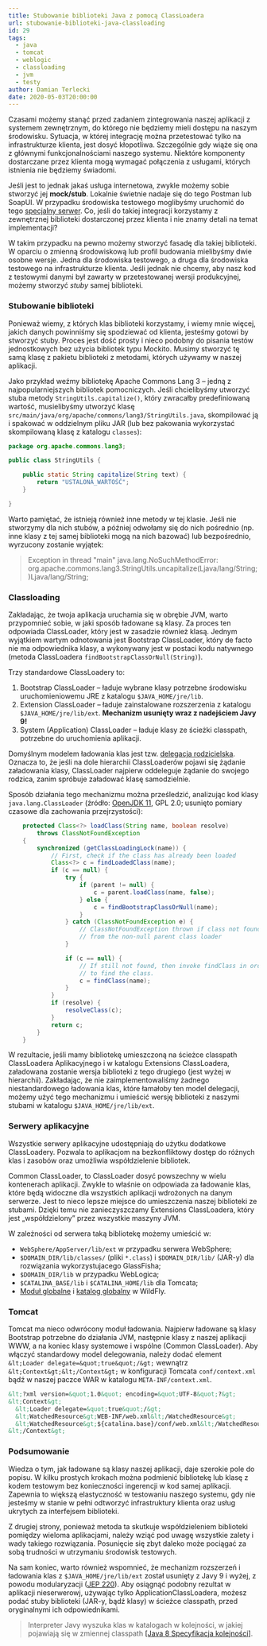 ```yaml
---
title: Stubowanie biblioteki Java z pomocą ClassLoadera
url: stubowanie-biblioteki-java-classloading
id: 29
tags:
  - java
  - tomcat
  - weblogic
  - classloading
  - jvm
  - testy
author: Damian Terlecki
date: 2020-05-03T20:00:00
---
```


Czasami możemy stanąć przed zadaniem zintegrowania naszej aplikacji z systemem zewnętrznym, do którego nie będziemy mieli dostępu na naszym środowisku. Sytuacja, w której integrację można przetestować tylko na infrastrukturze klienta, jest dosyć kłopotliwa. Szczególnie gdy wiąże się ona z głównymi funkcjonalnościami naszego systemu. Niektóre komponenty dostarczane przez klienta mogą wymagać połączenia z usługami, których istnienia nie będziemy świadomi.

Jeśli jest to jednak jakaś usługa internetowa, zwykle możemy sobie stworzyć jej **mock/stub**. Lokalnie świetnie nadaje się do tego Postman lub SoapUI. W przypadku środowiska testowego moglibyśmy uruchomić do tego [specjalny serwer](https://www.mock-server.com/). Co, jeśli do takiej integracji korzystamy z zewnętrznej biblioteki dostarczonej przez klienta i nie znamy detali na temat implementacji?

W takim przypadku na pewno możemy stworzyć fasadę dla takiej biblioteki. W oparciu o zmienną środowiskową lub profil budowania mielibyśmy dwie osobne wersje. Jedna dla środowiska testowego, a druga dla środowiska testowego na infrastrukturze klienta. Jeśli jednak nie chcemy, aby nasz kod z testowymi danymi był zawarty w przetestowanej wersji produkcyjnej, możemy stworzyć *stuby* samej biblioteki.

### Stubowanie biblioteki

Ponieważ wiemy, z których klas biblioteki korzystamy, i wiemy mnie więcej, jakich danych powinniśmy się spodziewać od klienta, jesteśmy gotowi by stworzyć stuby. Proces jest dość prosty i nieco podobny do pisania testów jednostkowych bez użycia bibliotek typu Mockito. Musimy stworzyć tę samą klasę z pakietu biblioteki z metodami, których używamy w naszej aplikacji.

Jako przykład weźmy bibliotekę Apache Commons Lang 3 – jedną z najpopularniejszych bibliotek pomocniczych. Jeśli chcielibyśmy utworzyć stuba metody `StringUtils.capitalize()`, który zwracałby predefiniowaną wartość, musielibyśmy utworzyć klasę `src/main/java/org/apache/commons/lang3/StringUtils.java`, skompilować ją i spakować w oddzielnym pliku JAR (lub bez pakowania wykorzystać skompilowaną klasę z katalogu `classes`):

```java
package org.apache.commons.lang3;

public class StringUtils {

    public static String capitalize(String text) {
        return "USTALONA_WARTOŚĆ";
    }

}
```

Warto pamiętać, że istnieją również inne metody w tej klasie. Jeśli nie stworzymy dla nich stubów, a później odwołamy się do nich pośrednio (np. inne klasy z tej samej biblioteki mogą na nich bazować) lub bezpośrednio, wyrzucony zostanie wyjątek:

> Exception in thread "main" java.lang.NoSuchMethodError: org.apache.commons.lang3.StringUtils.uncapitalize(Ljava/lang/String;)Ljava/lang/String;


### Classloading

Zakładając, że twoja aplikacja uruchamia się w obrębie JVM, warto przypomnieć sobie, w jaki sposób ładowane są klasy. Za proces ten odpowiada ClassLoader, który jest w zasadzie również klasą. Jednym wyjątkiem wartym odnotowania jest Bootstrap ClassLoader, który de facto nie ma odpowiednika klasy, a wykonywany jest w postaci kodu natywnego (metoda ClassLoadera `findBootstrapClassOrNull(String)`).

Trzy standardowe ClassLoadery to:
1. Bootstrap ClassLoader – ładuje wybrane klasy potrzebne środowisku uruchomieniowemu JRE z katalogu `$JAVA_HOME/jre/lib`.
2. Extension ClassLoader – ładuje zainstalowane rozszerzenia z katalogu `$JAVA_HOME/jre/lib/ext`. <b class = "err">Mechanizm usunięty wraz z nadejściem Javy 9!</b>
3. System (Application) ClassLoader – ładuje klasy ze ścieżki classpath, potrzebne do uruchomienia aplikacji.

Domyślnym modelem ładowania klas jest tzw. [delegacja rodzicielska](https://docs.oracle.com/javase/tutorial/ext/basics/load.html). Oznacza to, że jeśli na dole hierarchii ClassLoaderów pojawi się żądanie załadowania klasy, ClassLoader najpierw oddeleguje żądanie do swojego rodzica, zanim spróbuje załadować klasę samodzielnie.

Sposób działania tego mechanizmu można prześledzić, analizując kod klasy `java.lang.ClassLoader` (źródło: [OpenJDK 11](https://github.com/AdoptOpenJDK/openjdk-jdk11/blob/master/src/java.base/share/classes/java/lang/ClassLoader.java), GPL 2.0; usunięto pomiary czasowe dla zachowania przejrzystości):

```java
    protected Class<?> loadClass(String name, boolean resolve)
        throws ClassNotFoundException
    {
        synchronized (getClassLoadingLock(name)) {
            // First, check if the class has already been loaded
            Class<?> c = findLoadedClass(name);
            if (c == null) {
                try {
                    if (parent != null) {
                        c = parent.loadClass(name, false);
                    } else {
                        c = findBootstrapClassOrNull(name);
                    }
                } catch (ClassNotFoundException e) {
                    // ClassNotFoundException thrown if class not found
                    // from the non-null parent class loader
                }

                if (c == null) {
                    // If still not found, then invoke findClass in order
                    // to find the class.
                    c = findClass(name);
                }
            }
            if (resolve) {
                resolveClass(c);
            }
            return c;
        }
    }
```

W rezultacie, jeśli mamy bibliotekę umieszczoną na ścieżce classpath ClassLoadera Aplikacyjnego i w katalogu Extensions ClassLoadera, załadowana zostanie wersja biblioteki z tego drugiego (jest wyżej w hierarchii). Zakładając, że nie zaimplementowaliśmy żadnego niestandardowego ładowania klas, które łamałoby ten model delegacji, możemy użyć tego mechanizmu i umieścić wersję biblioteki z naszymi stubami w katalogu `$JAVA_HOME/jre/lib/ext`.


### Serwery aplikacyjne

Wszystkie serwery aplikacyjne udostępniają do użytku dodatkowe ClassLoadery. Pozwala to aplikacjom na bezkonfliktowy dostęp do różnych klas i zasobów oraz umożliwia współdzielenie bibliotek.

Common ClassLoader, to ClassLoader dosyć powszechny w wielu kontenerach aplikacji. Zwykle to właśnie on odpowiada za ładowanie klas, które będą widoczne dla wszystkich aplikacji wdrożonych na danym serwerze. Jest to nieco lepsze miejsce do umieszczenia naszej biblioteki ze stubami. Dzięki temu nie zanieczyszczamy Extensions ClassLoadera, który jest „współdzielony” przez wszystkie maszyny JVM.

W zależności od serwera taką bibliotekę możemy umieścić w:
- `WebSphere/AppServer/lib/ext` w przypadku serwera WebSphere;
- `$DOMAIN_DIR/lib/classes/` (pliki `*.class`) i `$DOMAIN_DIR/lib/` (JAR-y) dla rozwiązania wykorzystujacego GlassFisha;
- `$DOMAIN_DIR/lib` w przypadku WebLogica;
- `$CATALINA_BASE/lib` i `$CATALINA_HOME/lib` dla Tomcata;
- [Moduł globalne](http://docs.wildfly.org/19/Developer_Guide.html#global-modules) i [katalog globalny](http://docs.wildfly.org/19/Developer_Guide.html#global-directory) w WildFly.

### Tomcat

Tomcat ma nieco odwrócony moduł ładowania. Najpierw ładowane są klasy Bootstrap potrzebne do działania JVM, następnie klasy z naszej aplikacji WWW, a na koniec klasy systemowe i wspólne (Common ClassLoader). Aby włączyć standardowy model delegowania, należy dodać element `&lt;Loader delegate=&quot;true&quot;/&gt;` wewnątrz `&lt;Context&gt;&lt;/Context&gt;` w konfiguracji Tomcata `conf/context.xml` bądź w naszej paczce WAR w katalogu `META-INF/context.xml`.

```xml
&lt;?xml version=&quot;1.0&quot; encoding=&quot;UTF-8&quot;?&gt;
&lt;Context&gt;
  &lt;Loader delegate=&quot;true&quot;/&gt;
  &lt;WatchedResource&gt;WEB-INF/web.xml&lt;/WatchedResource&gt;
  &lt;WatchedResource&gt;${catalina.base}/conf/web.xml&lt;/WatchedResource&gt;
&lt;/Context&gt;
```

### Podsumowanie

Wiedza o tym, jak ładowane są klasy naszej aplikacji, daje szerokie pole do popisu. W kilku prostych krokach można podmienić bibliotekę lub klasę z kodem testowym bez konieczności ingerencji w kod samej aplikacji. Zapewnia to większą elastyczność w testowaniu naszego systemu, gdy nie jesteśmy w stanie w pełni odtworzyć infrastruktury klienta oraz usług ukrytych za interfejsem biblioteki.

Z drugiej strony, ponieważ metoda ta skutkuje współdzieleniem biblioteki pomiędzy wieloma aplikacjami, należy wziąć pod uwagę wszystkie zalety i wady takiego rozwiązania. Posunięcie się zbyt daleko może pociągać za sobą trudności w utrzymaniu środowisk testowych.

Na sam koniec, warto również wspomnieć, że mechanizm rozszerzeń i ładowania klas z `$JAVA_HOME/jre/lib/ext` został usunięty z Javy 9 i wyżej, z powodu modularyzacji ([JEP 220](https://openjdk.java.net/jeps/220#Removed:-The-extension-mechanism)). Aby osiągnąć podobny rezultat w aplikacji nieserwerowj, używając tylko ApplicationClassLoadera, możesz podać stuby biblioteki (JAR-y, bądź klasy) w ścieżce classpath, przed oryginalnymi ich odpowiednikami.

> Interpreter Javy wyszuka klas w katalogach w kolejności, w jakiej pojawiają się w zmiennej classpath [[Java 8 Specyfikacja kolejności]](https://docs.oracle.com/javase/8/docs/technotes/tools/windows/classpath.html#sthref15).